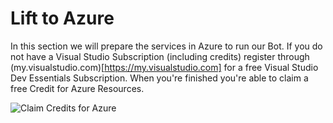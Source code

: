 # Lift to Azure

In this section we will prepare the services in Azure to run our Bot. If you do not have a Visual Studio Subscription (including credits) register through
(my.visualstudio.com)[https://my.visualstudio.com] for a free Visual Studio Dev Essentials Subscription. When you're finished you're able to claim a free Credit for
Azure Resources.

![Claim Credits for Azure](https://8myiwa.by3302.livefilestore.com/y4mvuFQZ1WWmEYW1BJ1wkki4IdWXmLeVc_kEmvCIDhU1kRz_2ALURgGQlpN4c9lW0BFwVnHogJ8-oUSPZ17x_LReGGsFgvppOz0Cc3pK4sJCY_LeocVggSi1MaVH1rKlJyyDgNjH5gX48SsLTAPrbHpMbJCtekbIZnqxWPCyNyFYIprRZj-fZWJ_X4-7naQ-fHrFjvKFV-jhHgORCPw4QSDig?width=660&height=350&cropmode=none)